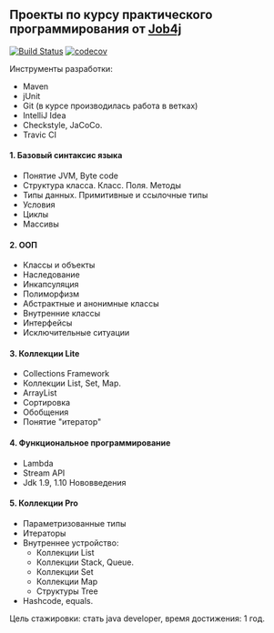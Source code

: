 ## Проекты по курсу практического программирования от [Job4j](https://job4j.ru/ "https://job4j.ru")

[![Build Status](https://travis-ci.org/johnivo/job4j.svg?branch=master)](https://travis-ci.org/johnivo/job4j) [![codecov](https://codecov.io/gh/johnivo/job4j/branch/master/graph/badge.svg)](https://codecov.io/gh/johnivo/job4j)

Инструменты разработки:
 * Maven
 * jUnit
 * Git (в курсе производилась работа в ветках)
 * IntelliJ Idea
 * Сheckstyle, JaCoCo.
 * Travic CI

#### 1. Базовый синтаксис языка
* Понятие JVM, Byte code
* Структура класса. Класс. Поля. Методы
* Типы данных. Примитивные и ссылочные типы
* Условия
* Циклы
* Массивы

#### 2. ООП
* Классы и объекты
* Наследование
* Инкапсуляция
* Полиморфизм
* Абстрактные и анонимные классы
* Внутренние классы
* Интерфейсы
* Исключительные ситуации

#### 3. Коллекции Lite
* Collections Framework
* Коллекции List, Set, Map.
* ArrayList
* Сортировка
* Обобщения
* Понятие "итератор"

#### 4. Функциональное программирование
* Lambda
* Stream API
* Jdk 1.9, 1.10 Нововведения

#### 5. Коллекции Pro
* Параметризованные типы
* Итераторы
* Внутреннее устройство:
  * Коллекции List
  * Коллекции Stack, Queue.
  * Коллекции Set
  * Коллекции Map
  * Структуры Tree
* Hashcode, equals.

Цель стажировки: стать java developer, время достижения: 1 год.